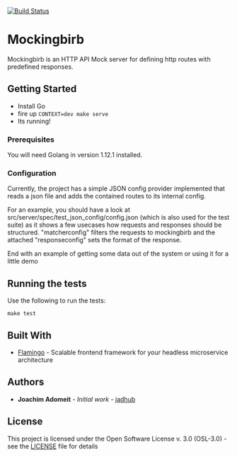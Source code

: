 [![Build Status](https://api.travis-ci.org/jadhub/mockingbirb.svg?branch=master)](https://travis-ci.org/jadhub/mockingbirb)

# Mockingbirb

Mockingbirb is an HTTP API Mock server for defining http routes with predefined responses.

## Getting Started

- Install Go
- fire up ```CONTEXT=dev make serve```
- Its running!

### Prerequisites

You will need Golang in version 1.12.1 installed.

### Configuration

Currently, the project has a simple JSON config provider implemented that reads a json file and adds the contained routes to its internal config.

For an example, you should have a look at src/server/spec/test_json_config/config.json (which is also used for the test suite) as it
shows a few usecases how requests and responses should be structured. "matcherconfig" filters the requests to mockingbirb and the attached 
"responseconfig" sets the format of the response.

End with an example of getting some data out of the system or using it for a little demo

## Running the tests

Use the following to run the tests:

```
make test
```

## Built With

* [Flamingo](https://go.aoe.com/#Home) - Scalable frontend framework for your headless microservice architecture

## Authors

* **Joachim Adomeit** - *Initial work* - [jadhub](https://github.com/jadhub)

## License

This project is licensed under the Open Software License v. 3.0 (OSL-3.0) - see the [LICENSE](LICENSE) file for details

